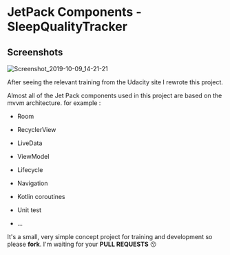 # JetPack Components - SleepQualityTracker

## Screenshots
![Screenshot_2019-10-09_14-21-21](https://user-images.githubusercontent.com/26750131/66475462-39fc1700-eaa0-11e9-8cfe-77af29e34b84.png)



After seeing the relevant training from the Udacity site
I rewrote this project.

Almost all of the Jet Pack components used in this project are based on the mvvm architecture.
for example :


- Room


- RecyclerView


- LiveData


- ViewModel


- Lifecycle


- Navigation 


- Kotlin coroutines


- Unit test

- ...



It's a small, very simple concept project for training and development so please **fork**.
I'm waiting for your **PULL REQUESTS** :kissing:
